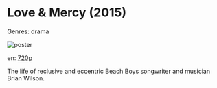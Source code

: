 # Love &amp; Mercy (2015)

Genres: drama

![poster](http://image.tmdb.org/t/p/w500/mLF7MACdHelANuVe0XAd0nSdWUn.jpg)

en:
  [720p](magnet:?xt=urn:btih:FB8E28A6D2E17F41F804A24EC1CBB9791708A0ED&tr=udp://glotorrents.pw:6969/announce&tr=udp://tracker.opentrackr.org:1337/announce&tr=udp://torrent.gresille.org:80/announce&tr=udp://tracker.openbittorrent.com:80&tr=udp://tracker.coppersurfer.tk:6969&tr=udp://tracker.leechers-paradise.org:6969&tr=udp://p4p.arenabg.ch:1337&tr=udp://tracker.internetwarriors.net:1337)
  


The life of reclusive and eccentric Beach Boys songwriter and musician Brian Wilson.